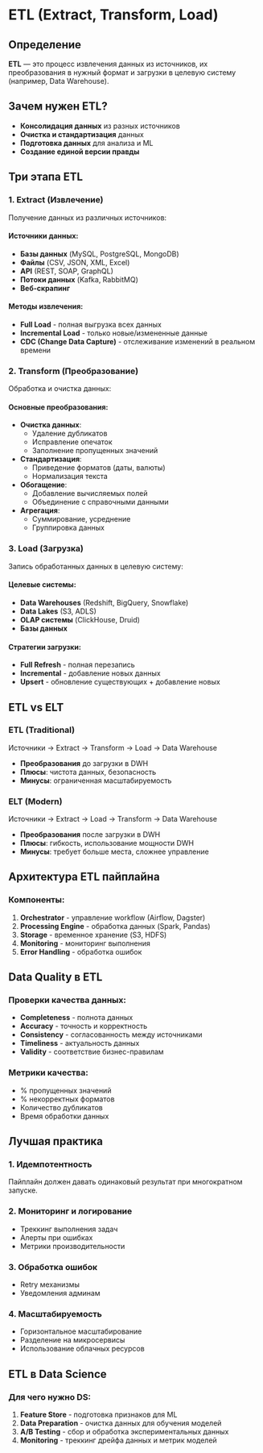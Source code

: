 # ETL (Extract, Transform, Load)

## Определение
**ETL** — это процесс извлечения данных из источников, их преобразования в нужный формат и загрузки в целевую систему (например, Data Warehouse).

## Зачем нужен ETL?
- **Консолидация данных** из разных источников
- **Очистка и стандартизация** данных
- **Подготовка данных** для анализа и ML
- **Создание единой версии правды**

## Три этапа ETL

### 1. Extract (Извлечение)
Получение данных из различных источников:

#### Источники данных:
- **Базы данных** (MySQL, PostgreSQL, MongoDB)
- **Файлы** (CSV, JSON, XML, Excel)
- **API** (REST, SOAP, GraphQL)
- **Потоки данных** (Kafka, RabbitMQ)
- **Веб-скрапинг**

#### Методы извлечения:
- **Full Load** - полная выгрузка всех данных
- **Incremental Load** - только новые/измененные данные
- **CDC (Change Data Capture)** - отслеживание изменений в реальном времени

### 2. Transform (Преобразование)
Обработка и очистка данных:

#### Основные преобразования:
- **Очистка данных**:
  - Удаление дубликатов
  - Исправление опечаток
  - Заполнение пропущенных значений
- **Стандартизация**:
  - Приведение форматов (даты, валюты)
  - Нормализация текста
- **Обогащение**:
  - Добавление вычисляемых полей
  - Объединение с справочными данными
- **Агрегация**:
  - Суммирование, усреднение
  - Группировка данных

### 3. Load (Загрузка)
Запись обработанных данных в целевую систему:

#### Целевые системы:
- **Data Warehouses** (Redshift, BigQuery, Snowflake)
- **Data Lakes** (S3, ADLS)
- **OLAP системы** (ClickHouse, Druid)
- **Базы данных**

#### Стратегии загрузки:
- **Full Refresh** - полная перезапись
- **Incremental** - добавление новых данных
- **Upsert** - обновление существующих + добавление новых

## ETL vs ELT

### ETL (Traditional)
Источники -> Extract -> Transform -> Load -> Data Warehouse

- **Преобразования** до загрузки в DWH
- **Плюсы**: чистота данных, безопасность
- **Минусы**: ограниченная масштабируемость

### ELT (Modern)
Источники → Extract → Load → Transform → Data Warehouse

- **Преобразования** после загрузки в DWH
- **Плюсы**: гибкость, использование мощности DWH
- **Минусы**: требует больше места, сложнее управление

## Архитектура ETL пайплайна

### Компоненты:
1. **Orchestrator** - управление workflow (Airflow, Dagster)
2. **Processing Engine** - обработка данных (Spark, Pandas)
3. **Storage** - временное хранение (S3, HDFS)
4. **Monitoring** - мониторинг выполнения
5. **Error Handling** - обработка ошибок

## Data Quality в ETL

### Проверки качества данных:
- **Completeness** - полнота данных
- **Accuracy** - точность и корректность
- **Consistency** - согласованность между источниками
- **Timeliness** - актуальность данных
- **Validity** - соответствие бизнес-правилам

### Метрики качества:
- % пропущенных значений
- % некорректных форматов
- Количество дубликатов
- Время обработки данных

## Лучшая практика

### 1. Идемпотентность
Пайплайн должен давать одинаковый результат при многократном запуске.

### 2. Мониторинг и логирование
- Треккинг выполнения задач
- Алерты при ошибках
- Метрики производительности

### 3. Обработка ошибок
- Retry механизмы
- Уведомления админам

### 4. Масштабируемость
- Горизонтальное масштабирование
- Разделение на микросервисы
- Использование облачных ресурсов

## ETL в Data Science

### Для чего нужно DS:
1. **Feature Store** - подготовка признаков для ML
2. **Data Preparation** - очистка данных для обучения моделей
3. **A/B Testing** - сбор и обработка экспериментальных данных
4. **Monitoring** - треккинг дрейфа данных и метрик моделей